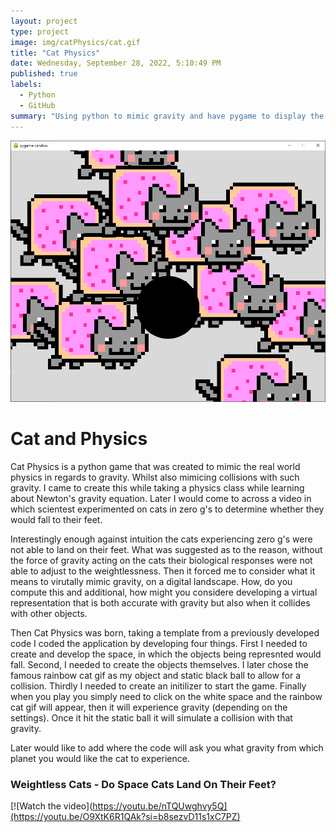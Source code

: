 ```yaml
---
layout: project
type: project
image: img/catPhysics/cat.gif
title: "Cat Physics"
date: Wednesday, ‎September ‎28, ‎2022, ‏‎5:10:49 PM
published: true
labels:
  - Python
  - GitHub
summary: "Using python to mimic gravity and have pygame to display the physics."
---
```


<img class="catPhysics" src="../img/catPhysics/catPhysics.PNG">

<h1>
Cat and Physics
</h1>

Cat Physics is a python game that was created to mimic the real world physics in regards to gravity. Whilst also mimicing collisions with such gravity. I came to create this while taking a physics class while learning about Newton's gravity equation. Later I would come to across a video in which scientest experimented on cats in zero g's to determine whether they would fall to their feet.

Interestingly enough against intuition the cats experiencing zero g's were not able to land on their feet. What was suggested as to the reason, without the force of gravity acting on the cats their biological responses were not able to adjust to the weightlessness. Then it forced me to consider what it means to virutally mimic gravity, on a digital landscape. How, do you compute this and additional, how might you considere developing a virtual representation that is both accurate with gravity but also when it collides with other objects.

Then Cat Physics was born, taking a template from a previously developed code I coded the application by developing four things. First I needed to create and develop the space, in which the objects being represnted would fall. Second, I needed to create the objects themselves. I later chose the famous rainbow cat gif as my object and static black ball to allow for a collision. Thirdly I needed to create an initilizer to start the game. Finally when you play you simply need to click on the white space and the rainbow cat gif will appear, then it will experience gravity (depending on the settings). Once it hit the static ball it will simulate a collision with that gravity.

Later would like to add where the code will ask you what gravity from which planet you would like the cat to experience.

<h3>
Weightless Cats - Do Space Cats Land On Their Feet?
</h3>

[![Watch the video](https://youtu.be/nTQUwghvy5Q](https://youtu.be/O9XtK6R1QAk?si=b8sezvD11s1xC7PZ)
